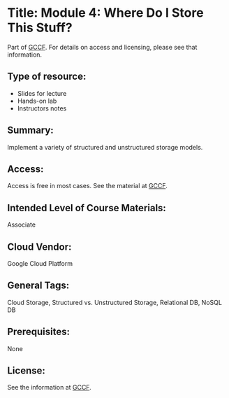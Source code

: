 # Title:    Module 4: Where Do I Store This Stuff?

Part of [GCCF](Providers/GCCF.md).  For details on access and licensing, please see that information.


## Type of resource:
*  Slides for lecture
* Hands-on lab
* Instructors notes


## Summary: 
   
   Implement a variety of structured and unstructured storage models.


## Access: 
   Access is free in most cases.  See the material at [GCCF](Providers/GCCF.md).

## Intended Level of Course Materials: 
   Associate

##  Cloud Vendor: 
   Google Cloud Platform

## General Tags: 
   Cloud Storage, Structured vs. Unstructured Storage, Relational DB, NoSQL DB

## Prerequisites: 
   None

## License: 

See the information at [GCCF](Providers/GCCF.md). 
